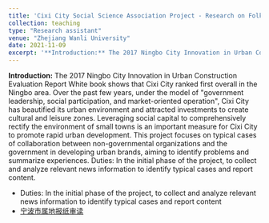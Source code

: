 ```yaml
---
title: 'Cixi City Social Science Association Project - Research on Folk Institutions Boosting the Construction of Cixi as a 'Famous City'
collection: teaching
type: "Research assistant"
venue: "Zhejiang Wanli University"
date: 2021-11-09
excerpt: '**Introduction:** The 2017 Ningbo City Innovation in Urban Construction Evaluation Report White book shows that Cixi City ranked first overall in the Ningbo area. Over the past few years, under the model of "government leadership, social participation, and market-oriented operation", Cixi City has beautified its urban environment and attracted investments to create cultural and leisure zones. Leveraging social capital to comprehensively rectify the environment of small towns is an important measure for Cixi City to promote rapid urban development. This project focuses on typical cases of collaboration between non-governmental organizations and the government in developing urban brands, aiming to identify problems and summarize experiences. Duties: In the initial phase of the project, to collect and analyze relevant news information to identify typical cases and report content.'
---
```


**Introduction:** The 2017 Ningbo City Innovation in Urban Construction Evaluation Report White book shows that Cixi City ranked first overall in the Ningbo area. Over the past few years, under the model of "government leadership, social participation, and market-oriented operation", Cixi City has beautified its urban environment and attracted investments to create cultural and leisure zones. Leveraging social capital to comprehensively rectify the environment of small towns is an important measure for Cixi City to promote rapid urban development. This project focuses on typical cases of collaboration between non-governmental organizations and the government in developing urban brands, aiming to identify problems and summarize experiences. Duties: In the initial phase of the project, to collect and analyze relevant news information to identify typical cases and report content.

* Duties: In the initial phase of the project, to collect and analyze relevant news information to identify typical cases and report content
* [宁波市属地报纸审读](http://Elena6393.github.io/files/慈溪市社会科学界联合会课题·《民间机构助推慈溪“名城名市”建设研究》（2021SK001）.pdf)<br>

